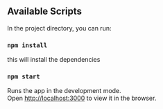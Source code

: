## Available Scripts

In the project directory, you can run:

### `npm install`
this will install the dependencies

### `npm start`

Runs the app in the development mode.\
Open [http://localhost:3000](http://localhost:3000) to view it in the browser.


